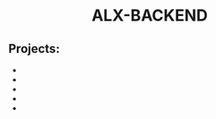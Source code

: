 <h1 align="center"><b>ALX-BACKEND</b></h1>

## Projects:

- **[]()**
- **[]()**
- **[]()**
- **[]()**
- **[]()**
